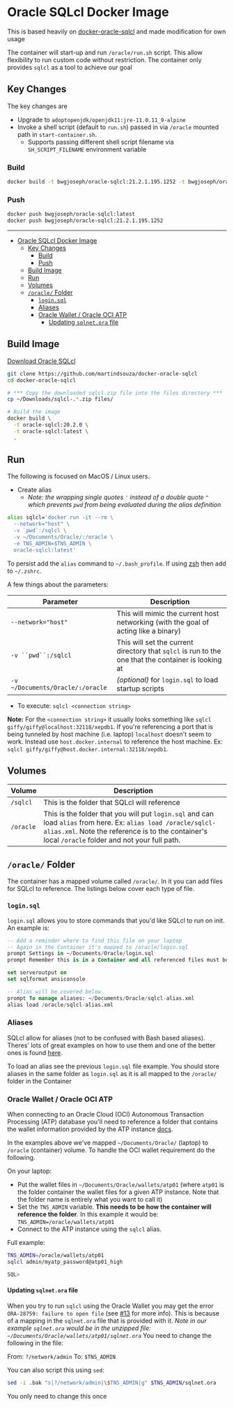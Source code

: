 # Oracle SQLcl Docker Image

This is based heavily on [docker-oracle-sqlcl](https://github.com/martindsouza/docker-oracle-sqlcl) and made modification for own usage

The container will start-up and run `/oracle/run.sh` script. This allow flexibility to run custom code without restriction. The container only provides `sqlcl` as a tool to achieve our goal

## Key Changes

The key changes are

- Upgrade to `adoptopenjdk/openjdk11:jre-11.0.11_9-alpine`
- Invoke a shell script (default to `run.sh`) passed in via `/oracle` mounted path in `start-container.sh`.
  - Supports passing different shell script filename via `SH_SCRIPT_FILENAME` environment variable

### Build

```sh
docker build -t bwgjoseph/oracle-sqlcl:21.2.1.195.1252 -t bwgjoseph/oracle-sqlcl:latest .
```

### Push

```sh
docker push bwgjoseph/oracle-sqlcl:latest
docker push bwgjoseph/oracle-sqlcl:21.2.1.195.1252
```

---

- [Oracle SQLcl Docker Image](#oracle-sqlcl-docker-image)
  - [Key Changes](#key-changes)
    - [Build](#build)
    - [Push](#push)
  - [Build Image](#build-image)
  - [Run](#run)
  - [Volumes](#volumes)
  - [`/oracle/` Folder](#oracle-folder)
    - [`login.sql`](#loginsql)
    - [Aliases](#aliases)
    - [Oracle Wallet / Oracle OCI ATP](#oracle-wallet--oracle-oci-atp)
      - [Updating `sqlnet.ora` file](#updating-sqlnetora-file)


## Build Image

[Download Oracle SQLcl](http://www.oracle.com/technetwork/developer-tools/sqlcl/downloads/index.html)

```bash
git clone https://github.com/martindsouza/docker-oracle-sqlcl
cd docker-oracle-sqlcl

# *** Copy the downloaded sqlcl.zip file into the files directory ***
cp ~/Downloads/sqlcl-.*.zip files/

# Build the image
docker build \
  -t oracle-sqlcl:20.2.0 \
  -t oracle-sqlcl:latest \
  .
```

## Run

The following is focused on MacOS / Linux users.

- Create alias
  - *Note: the wrapping single quotes `'` instead of a double quote `"` which prevents `pwd` from being evaluated during the alias definition*

```bash
alias sqlcl='docker run -it --rm \
  --network="host" \
  -v `pwd`:/sqlcl \
  -v ~/Documents/Oracle/:/oracle \
  -e TNS_ADMIN=$TNS_ADMIN \
  oracle-sqlcl:latest'
```

To persist add the `alias` command to `~/.bash_profile`. If using [zsh](https://ohmyz.sh/) then add to `~/.zshrc`.

A few things about the parameters:


Parameter | Description
---------|----------
`--network="host"` |  This will mimic the current host networking (with the goal of acting like a binary)
`-v ``pwd``:/sqlcl` | This will set the current directory that `sqlcl` is run to the one that the container is looking at
`-v ~/Documents/Oracle/:/oracle` | _(optional)_ for `login.sql` to load startup scripts

- To execute: `sqlcl <connection string>`


**Note:** For the `<connection string>` it usually looks something like `sqlcl giffy/giffy@localhost:32118/xepdb1`. If you're referencing a port that is being tunneled by host machine (i.e. laptop) `localhost` doesn't seem to work. Instead use `host.docker.internal` to reference the host machine. Ex: `sqlcl giffy/giffy@host.docker.internal:32118/xepdb1`.

## Volumes

Volume | Description
---------|----------
`/sqlcl` | This is the folder that SQLcl will reference
`/oracle` | This is the folder that you will put `login.sql` and can load `alias` from here. Ex: `alias load /oracle/sqlcl-alias.xml`. Note the reference is to the container's local `/oracle` folder and not your full path.


## `/oracle/` Folder

The container has a mapped volume called `/oracle/`. In it you can add files for SQLcl to reference. The listings below cover each type of file.

### `login.sql`

`login.sql` allows you to store commands that you'd like SQLcl to run on init. An example is:

```sql
-- Add a reminder where to find this file on your laptop
-- Again in the Container it's mapped to /oracle/login.sql
prompt Settings in ~/Documents/Oracle/login.sql
prompt Remember this is in a Container and all referenced files must be from Containers point of view

set serveroutput on
set sqlformat ansiconsole

-- Alias will be covered below
prompt To manage aliases: ~/Documents/Oracle/sqlcl-alias.xml
alias load /oracle/sqlcl-alias.xml
```

### Aliases

SQLcl allow for aliases (not to be confused with Bash based aliases). Theres' lots of great examples on how to use them and one of the better ones is found [here](https://mikesmithers.wordpress.com/2019/06/25/sqlcl-alias-because-you-cant-remember-everything/).

To load an alias see the previous `login.sql` file example. You should store aliases in the same folder as `login.sql` as it is all mapped to the `/oracle/` folder in the Container

### Oracle Wallet / Oracle OCI ATP

When connecting to an Oracle Cloud (OCI) Autonomous Transaction Processing (ATP) database you'll need to reference a folder that contains the wallet information provided by the ATP instance [docs](https://docs.cloud.oracle.com/iaas/Content/Database/Tasks/adbconnecting.htm).

In the examples above we've mapped `~/Documents/Oracle/` (laptop) to `/oracle` (container) volume. To handle the OCI wallet requirement do the following.

On your laptop:

- Put the wallet files in `~/Documents/Oracle/wallets/atp01` (where `atp01` is the folder container the wallet files for a given ATP instance. Note that the folder name is entirely what you want to call it)
- Set the `TNS_ADMIN` variable. **This needs to be how the container will reference the folder**. In this example it would be: `TNS_ADMIN=/oracle/wallets/atp01`
- Connect to the ATP instance using the `sqlcl` alias.

Full example:

```bash
TNS_ADMIN=/oracle/wallets/atp01
sqlcl admin/myatp_password@atp01_high

SQL>
```

#### Updating `sqlnet.ora` file
When you try to run `sqlcl` using the Oracle Wallet you may get the error `ORA-28759: failure to open file` (see [#13](https://github.com/martindsouza/docker-oracle-sqlcl/issues/13) for more info). This is because of a mapping in the `sqlnet.ora` file that is provided with it. *Note in our example `sqlnet.ora` would be in the unzipped file: `~/Documents/Oracle/wallets/atp01/sqlnet.ora`* You need to change the following in the file:

From: `?/network/admin`
To: `$TNS_ADMIN`

You can also script this using `sed`:

```bash
sed -i .bak "s|?/network/admin|\$TNS_ADMIN|g" $TNS_ADMIN/sqlnet.ora
```

You only need to change this once
